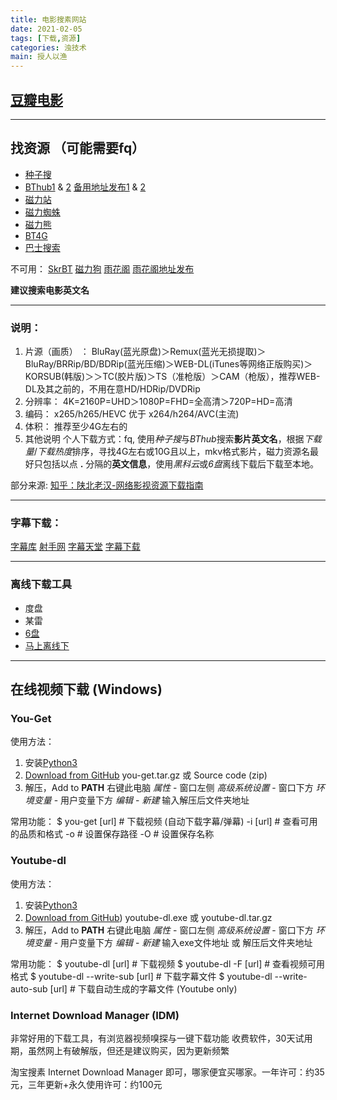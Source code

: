 ```yaml
---
title: 电影搜素网站
date: 2021-02-05
tags: [下载,资源]
categories: 浊技术
main: 授人以渔
---
```

## [豆瓣电影](https://movie.douban.com/)
---
## 找资源 （可能需要fq）

* [种子搜](https://www.zhongzilou.com/)
* [BThub1](https://bthub.xyz) & [2](https://bthub.monster) [备用地址发布1](https://github.com/fwonggh/Bthub) & [2](https://gitlab.com/fwonggh/Bthub/-/blob/master/README.md)
* [磁力站](http://mag234.com/home.html)
* [磁力蜘蛛](http://www.eclzz.net/)
* [磁力熊](https://www.cilixiong.com/search/)
* [BT4G](https://bt4g.org/)
* [巴士搜索](http://bashi5.org)

不可用：
[SkrBT](https://skrbt063.xyz/)
[磁力狗](http://ciligou0.cc/) 
[雨花阁](https://www.yhg66a.xyz/) [雨花阁地址发布](https://www.yuhuage.club/)



**建议搜索电影英文名**

---

### 说明：
1. 片源（画质） ：
BluRay(蓝光原盘)＞Remux(蓝光无损提取)＞BluRay/BRRip/BD/BDRip(蓝光压缩)＞WEB-DL(iTunes等网络正版购买)＞KORSUB(韩版)＞＞TC(胶片版)＞TS（准枪版）＞CAM（枪版），推荐WEB-DL及其之前的，不用在意HD/HDRip/DVDRip
2. 分辨率：   4K=2160P=UHD＞1080P=FHD=全高清＞720P=HD=高清
3. 编码：     x265/h265/HEVC 优于 x264/h264/AVC(主流)
4. 体积：     推荐至少4G左右的
5. 其他说明 个人下载方式：fq, 使用*种子搜*与*BThub*搜索**影片英文名**，根据*下载量*/*下载热度*排序，寻找4G左右或10G且以上，mkv格式影片，磁力资源名最好只包括以点 **.** 分隔的**英文信息**，使用*黑科云*或*6盘*离线下载后下载至本地。

部分来源: [知乎：陕北老汉-网络影视资源下载指南](https://zhuanlan.zhihu.com/p/28715214)

---

### 字幕下载：
[字幕库](http://www.zimuku.la/)
[射手网](https://assrt.net/)
[字幕天堂](http://www.zmtiantang.cc/)
[字幕下载](http://www.zmxiazai.com/)

---
### 离线下载工具

* 度盘
* 某雷
* [6盘](https://v3-beta.6pan.cn/)
* [马上离线下](https://browser.enjoymore.fun/)

---

## 在线视频下载 (Windows)

### You-Get

使用方法：
1. 安装[Python3](https://www.python.org/downloads/)
2. [Download from GitHub](https://github.com/soimort/you-get/releases) you-get.tar.gz 或 Source code (zip)
3. 解压，Add to **PATH**
    右键此电脑 *属性* - 窗口左侧 *高级系统设置* - 窗口下方 *环境变量* - 用户变量下方 *编辑* - *新建* 输入解压后文件夹地址

常用功能：
    $ you-get [url]  # 下载视频 (自动下载字幕/弹幕)
    -i [url]  # 查看可用的品质和格式
    -o  # 设置保存路径
    -O  # 设置保存名称

### Youtube-dl

使用方法：
1. 安装[Python3](https://www.python.org/downloads/)
2. [Download from GitHub](https://github.com/ytdl-org/youtube-dl/releases)) youtube-dl.exe 或 youtube-dl.tar.gz
3. 解压，Add to **PATH**
    右键此电脑 *属性* - 窗口左侧 *高级系统设置* - 窗口下方 *环境变量* - 用户变量下方 *编辑* - *新建* 输入exe文件地址 或 解压后文件夹地址

常用功能：
    $ youtube-dl [url]  # 下载视频
    $ youtube-dl -F [url]  # 查看视频可用格式
    $ youtube-dl --write-sub [url]  # 下载字幕文件
    $ youtube-dl --write-auto-sub [url]  # 下载自动生成的字幕文件 (Youtube only)

### Internet Download Manager (IDM)

非常好用的下载工具，有浏览器视频嗅探与一键下载功能
收费软件，30天试用期，虽然网上有破解版，但还是建议购买，因为更新频繁

淘宝搜素 Internet Download Manager 即可，哪家便宜买哪家。一年许可：约35元，三年更新+永久使用许可：约100元